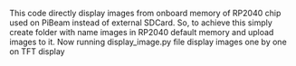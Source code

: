 This code directly display images from onboard memory of RP2040 chip used on PiBeam instead of external SDCard. 
So, to achieve this simply create folder with name images in RP2040 default memory and upload images to it. 
Now running display_image.py file display images one by one on TFT display
